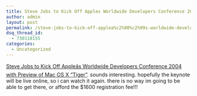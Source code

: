 ```yaml
---
title: Steve Jobs to Kick Off Apples Worldwide Developers Conference 2004 with Preview of Mac OS X
author: admin
layout: post
permalink: /steve-jobs-to-kick-off-applea%c2%80%c2%99s-worldwide-developers-conference-2004-with-preview-of-mac-os-x/
dsq_thread_id:
  - 730118155
categories:
  - Uncategorized
---
```

[Steve Jobs to Kick Off Appleâs Worldwide Developers Conference 2004 with Preview of Mac OS X &#8220;Tiger&#8221;][1]. sounds interesting. hopefully the keynote will be live online, so i can watch it again. there is no way im going to be able to get there, or afford the $1600 registration fee!!!

 [1]: http://www.apple.com/pr/library/2004/may/04wwdc.html